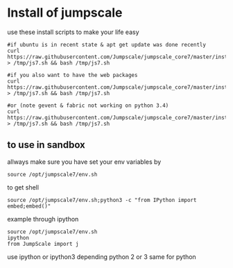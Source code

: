 Install of jumpscale 
=====================

use these install scripts to make your life easy

```
#if ubuntu is in recent state & apt get update was done recently
curl https://raw.githubusercontent.com/Jumpscale/jumpscale_core7/master/install/install_python.sh > /tmp/js7.sh && bash /tmp/js7.sh

#if you also want to have the web packages 
curl https://raw.githubusercontent.com/Jumpscale/jumpscale_core7/master/install/install_python_web.sh > /tmp/js7.sh && bash /tmp/js7.sh

#or (note gevent & fabric not working on python 3.4)
curl https://raw.githubusercontent.com/Jumpscale/jumpscale_core7/master/install/install_python34.sh > /tmp/js7.sh && bash /tmp/js7.sh
```

to use in sandbox
-----------------
allways make sure you have set your env variables by
```
source /opt/jumpscale7/env.sh
```

to get shell
```
source /opt/jumpscale7/env.sh;python3 -c "from IPython import embed;embed()"
```

example through ipython
```
source /opt/jumpscale7/env.sh
ipython
from JumpScale import j
```
use ipython or ipython3 depending python 2 or 3
same for python
